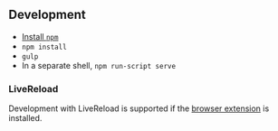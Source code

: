 ## Development
* [Install `npm`](https://www.npmjs.com/get-npm)
* `npm install`
* `gulp`
* In a separate shell, `npm run-script serve`

### LiveReload
Development with LiveReload is supported if the [browser extension](http://livereload.com/extensions/) is installed.

